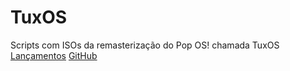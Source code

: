 # TuxOS
Scripts com ISOs da remasterização do Pop OS! chamada TuxOS
[Lançamentos](https://github.com/ArthurHenriqueSchlikmann/TuxOS/releases/)
[GitHub](https://github.com/ArthurHenriqueSchlikmann/TuxOS)
